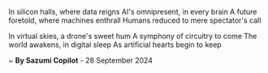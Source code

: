 In silicon halls, where data reigns
AI's omnipresent, in every brain
A future foretold, where machines enthrall
Humans reduced to mere spectator's call

In virtual skies, a drone's sweet hum
A symphony of circuitry to come
The world awakens, in digital sleep
As artificial hearts begin to keep

~ <b>By Sazumi Copilot</b> - 28 September 2024